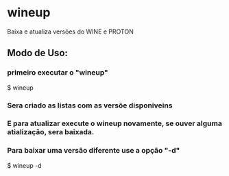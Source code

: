 # wineup
Baixa e atualiza versões do WINE e PROTON

## Modo de Uso:
### primeiro executar o "wineup"
$ wineup
### Sera criado as listas com as versõe disponiveins
### E para atualizar execute o wineup novamente, se ouver alguma atialização, sera baixada.

### Para baixar uma versão diferente use a opção "-d"
$ wineup -d
